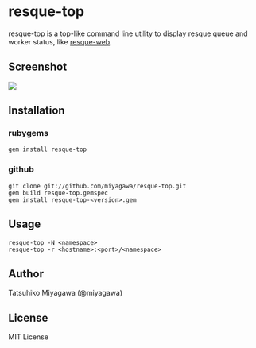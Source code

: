 # resque-top

resque-top is a top-like command line utility to display resque queue and worker status, like [resque-web](https://github.com/defunkt/resque).

## Screenshot

![](http://dl.dropbox.com/u/135035/Screenshots/y1tyvv6uihcl.png)


## Installation

### rubygems

```
gem install resque-top
```

### github

```
git clone git://github.com/miyagawa/resque-top.git
gem build resque-top.gemspec
gem install resque-top-<version>.gem
```

## Usage

```
resque-top -N <namespace> 
resque-top -r <hostname>:<port>/<namespace>
```

## Author

Tatsuhiko Miyagawa (@miyagawa)

## License

MIT License





